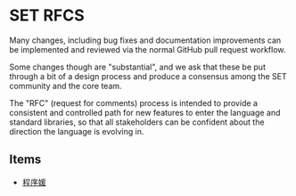 SET RFCS
========
Many changes, including bug fixes and documentation improvements can be implemented and reviewed via the normal GitHub pull request workflow.

Some changes though are "substantial", and we ask that these be put through a bit of a design process and produce a consensus among the SET community and the core team.

The "RFC" (request for comments) process is intended to provide a consistent and controlled path for new features to enter the language and standard libraries, so that all stakeholders can be confident about the direction the language is evolving in.

Items
-----
- [程序媛](https://github.com/fanfeilong/set/blob/master/rfcs/female-programmer.md)
